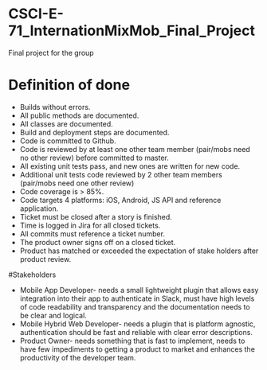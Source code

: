 # CSCI-E-71_InternationMixMob_Final_Project
Final project for the group

# Definition of done
* Builds without errors.
* All public methods are documented.
* All classes are documented.
* Build and deployment steps are documented.
* Code is committed to Github.
* Code is reviewed by at least one other team member (pair/mobs need no other review) before committed to master.
* All existing unit tests pass, and new ones are written for new code.
* Additional unit tests code reviewed by 2 other team members (pair/mobs need one other review)
* Code coverage is > 85%.
* Code targets 4 platforms: iOS, Android, JS API and reference application.
* Ticket must be closed after a story is finished.
* Time is logged in Jira for all closed tickets.
* All commits must reference a ticket number.
* The product owner signs off on a closed ticket.
* Product has matched or exceeded the expectation of stake holders after product review.

#Stakeholders
* Mobile App Developer- needs a small lightweight plugin that allows easy integration into their app to authenticate in Slack, must have high levels of code readability and transparency and the documentation needs to be clear and logical.
* Mobile Hybrid Web Developer- needs a plugin that is platform agnostic, authentication should be fast and reliable with clear error descriptions.
* Product Owner- needs something that is fast to implement, needs to have few impediments to getting a product to market and enhances the productivity of the developer team.
